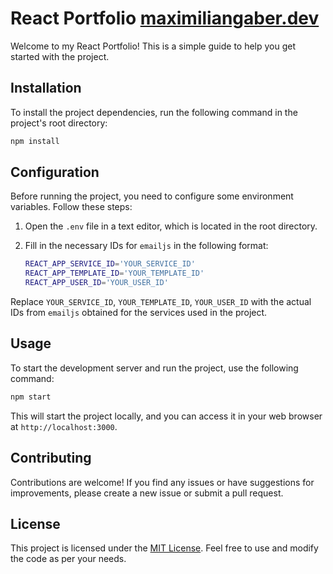 # React Portfolio [maximiliangaber.dev](https://maximiliangaber.dev)

Welcome to my React Portfolio! This is a simple guide to help you get started with the project.

## Installation

To install the project dependencies, run the following command in the project's root directory:

```bash
npm install
```

## Configuration

Before running the project, you need to configure some environment variables. Follow these steps:

1. Open the `.env` file in a text editor, which is located in the root directory.
2. Fill in the necessary IDs for `emailjs` in the following format:

   ```bash
   REACT_APP_SERVICE_ID='YOUR_SERVICE_ID'
   REACT_APP_TEMPLATE_ID='YOUR_TEMPLATE_ID'
   REACT_APP_USER_ID='YOUR_USER_ID'
   ```

Replace `YOUR_SERVICE_ID`, `YOUR_TEMPLATE_ID`, `YOUR_USER_ID` with the actual IDs from `emailjs` obtained 
for the services used in the project.

## Usage

To start the development server and run the project, use the following command:

```bash
npm start
```

This will start the project locally, and you can access it in your web browser at `http://localhost:3000`.

## Contributing

Contributions are welcome! If you find any issues or have suggestions for improvements, please create a new issue or
submit a pull request.

## License

This project is licensed under the [MIT License](LICENSE). Feel free to use and modify the code as per your needs.
